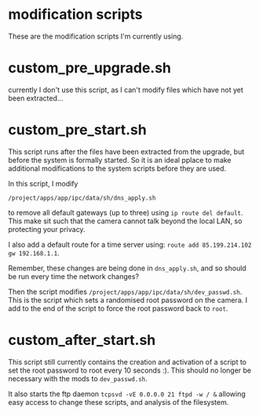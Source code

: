 # modification scripts

These are the modification scripts I'm currently using.

# custom_pre_upgrade.sh

currently I don't use this script, as I can't modify files which have not yet been extracted...

# custom_pre_start.sh

This script runs after the files have been extracted from the upgrade, but before the system is formally started.  So it is an ideal pplace to make additional modifications to the system scripts before they are used.

In this script, I modify 

```
/project/apps/app/ipc/data/sh/dns_apply.sh
```

to remove all default gateways (up to three) using `ip route del default`.  This make sit such that the camera cannot talk beyond the local LAN, so protecting your privacy.

I also add a default route for a time server using: `route add 85.199.214.102 gw 192.168.1.1`.  

Remember, these changes are being done in `dns_apply.sh`, and so should be run every time the network changes?

Then the script modifies `/project/apps/app/ipc/data/sh/dev_passwd.sh`.  This is the script which sets a randomised root password on the camera.  I add to the end of the script to force the root password back to `root`.

# custom_after_start.sh

This script still currently contains the creation and activation of a script to set the root password to root every 10 seconds :).  This should no longer be necessary with the mods to `dev_passwd.sh`.

It also starts the ftp daemon `tcpsvd -vE 0.0.0.0 21 ftpd -w / &` allowing easy access to change these scripts, and analysis of the filesystem.




